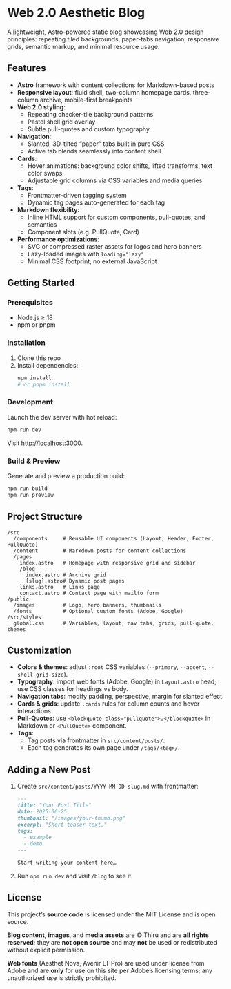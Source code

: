 # Web 2.0 Aesthetic Blog

A lightweight, Astro-powered static blog showcasing Web 2.0 design principles: repeating tiled backgrounds, paper-tabs navigation, responsive grids, semantic markup, and minimal resource usage.

## Features

- **Astro** framework with content collections for Markdown-based posts
- **Responsive layout**: fluid shell, two-column homepage cards, three-column archive, mobile-first breakpoints
- **Web 2.0 styling**:
  - Repeating checker-tile background patterns
  - Pastel shell grid overlay
  - Subtle pull-quotes and custom typography
- **Navigation**:
  - Slanted, 3D-tilted “paper” tabs built in pure CSS
  - Active tab blends seamlessly into content shell
- **Cards**:
  - Hover animations: background color shifts, lifted transforms, text color swaps
  - Adjustable grid columns via CSS variables and media queries
- **Tags**:
  - Frontmatter-driven tagging system
  - Dynamic tag pages auto-generated for each tag
- **Markdown flexibility**:
  - Inline HTML support for custom components, pull-quotes, and semantics
  - Component slots (e.g. PullQuote, Card)
- **Performance optimizations**:
  - SVG or compressed raster assets for logos and hero banners
  - Lazy-loaded images with `loading="lazy"`
  - Minimal CSS footprint, no external JavaScript

## Getting Started

### Prerequisites

- Node.js ≥ 18
- npm or pnpm

### Installation

1. Clone this repo
2. Install dependencies:
   ```bash
   npm install
   # or pnpm install
   ```

### Development

Launch the dev server with hot reload:

```bash
npm run dev
```

Visit [http://localhost:3000](http://localhost:3000).

### Build & Preview

Generate and preview a production build:

```bash
npm run build
npm run preview
```

## Project Structure

```
/src
  /components     # Reusable UI components (Layout, Header, Footer, PullQuote)
  /content        # Markdown posts for content collections
  /pages
    index.astro   # Homepage with responsive grid and sidebar
    /blog
      index.astro # Archive grid
      [slug].astro# Dynamic post pages
    links.astro   # Links page
    contact.astro # Contact page with mailto form
/public
  /images         # Logo, hero banners, thumbnails
  /fonts          # Optional custom fonts (Adobe, Google)
/src/styles
  global.css      # Variables, layout, nav tabs, grids, pull-quote, themes
```

## Customization

- **Colors & themes**: adjust `:root` CSS variables (`--primary`, `--accent`, `--shell-grid-size`).
- **Typography**: import web fonts (Adobe, Google) in `Layout.astro` head; use CSS classes for headings vs body.
- **Navigation tabs**: modify padding, perspective, margin for slanted effect.
- **Cards & grids**: update `.cards` rules for column counts and hover interactions.
- **Pull-Quotes**: use `<blockquote class="pullquote">…</blockquote>` in Markdown or `<PullQuote>` component.
- **Tags**:
  - Tag posts via frontmatter in `src/content/posts/`.
  - Each tag generates its own page under `/tags/<tag>/`.

## Adding a New Post

1. Create `src/content/posts/YYYY-MM-DD-slug.md` with frontmatter:
   ```md
   ---
   title: "Your Post Title"
   date: 2025-06-25
   thumbnail: "/images/your-thumb.png"
   excerpt: "Short teaser text."
   tags:
     - example
     - demo
   ---

   Start writing your content here…
   ```
2. Run `npm run dev` and visit `/blog` to see it.

## License

This project’s **source code** is licensed under the MIT License and is open source.

**Blog content**, **images**, and **media assets** are © Thiru and are **all rights reserved**; they are **not open source** and may **not** be used or redistributed without explicit permission.

**Web fonts** (Aesthet Nova, Avenir LT Pro) are used under license from Adobe and are **only** for use on this site per Adobe’s licensing terms; any unauthorized use is strictly prohibited.

